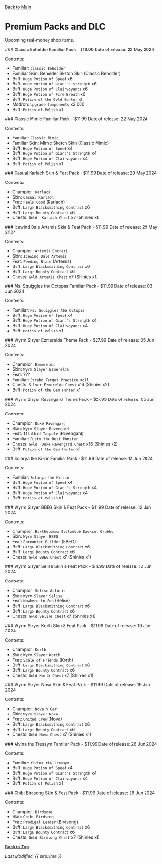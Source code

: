 [Back to Main](index.md)

# Premium Packs and DLC

Upcoming real-money shop items.

<div markdown="1" class="abilityBorder"><div markdown="1" class="abilityBorderInner">
### Classic Beholder Familiar Pack - $16.99  
Date of release: 22 May 2024

Contents:

* Familiar: `Classic Beholder`
* Familiar Skin: Beholder Sketch Skin (Classic Beholder)
* Buff: `Huge Potion of Speed` x6
* Buff: `Huge Potion of Giant's Strength` x6
* Buff: `Huge Potion of Clairvoyance` x6
* Buff: `Huge Potion of Fire Breath` x6
* Buff: `Potion of the Gold Hunter` x1
* Modron: `Upgrade Components` x2,000
* Buff: `Potion of Polish` x1
</div></div>


<div markdown="1" class="abilityBorder"><div markdown="1" class="abilityBorderInner">
### Classic Mimic Familiar Pack - $11.99  
Date of release: 22 May 2024

Contents:

* Familiar: `Classic Mimic`
* Familiar Skin: Mimic Sketch Skin (Classic Mimic)
* Buff: `Huge Potion of Speed` x4
* Buff: `Huge Potion of Giant's Strength` x4
* Buff: `Huge Potion of Clairvoyance` x4
* Buff: `Potion of Polish` x1
</div></div>


<div markdown="1" class="abilityBorder"><div markdown="1" class="abilityBorderInner">
### Casual Karlach Skin & Feat Pack - $11.99  
Date of release: 29 May 2024

Contents:

* Champion: `Karlach`
* Skin: `Casual Karlach`
* Feat: `Feels Good` (Karlach)
* Buff: `Large Blacksmithing Contract` x6
* Buff: `Large Bounty Contract` x6
* Chests: `Gold  Karlach Chest` x7 (Shinies x1)
</div></div>


<div markdown="1" class="abilityBorder"><div markdown="1" class="abilityBorderInner">
### Icewind Dale Artemis Skin & Feat Pack - $11.99  
Date of release: 29 May 2024

Contents:

* Champion: `Artemis Entreri`
* Skin: `Icewind Dale Artemis`
* Feat: `Feeding Blade` (Artemis)
* Buff: `Large Blacksmithing Contract` x6
* Buff: `Large Bounty Contract` x6
* Chests: `Gold Artemis Chest` x7 (Shinies x1)
</div></div>


<div markdown="1" class="abilityBorder"><div markdown="1" class="abilityBorderInner">
### Ms. Squiggles the Octopus Familiar Pack - $11.99  
Date of release: 03 Jun 2024

Contents:

* Familiar: `Ms. Squiggles the Octopus`
* Buff: `Huge Potion of Speed` x4
* Buff: `Huge Potion of Giant's Strength` x4
* Buff: `Huge Potion of Clairvoyance` x4
* Buff: `Potion of Polish` x1
</div></div>


<div markdown="1" class="abilityBorder"><div markdown="1" class="abilityBorderInner">
### Wyrm Slayer Ezmerelda Theme Pack - $27.99  
Date of release: 05 Jun 2024

Contents:

* Champion: `Ezmerelda`
* Skin: `Wyrm Slayer Ezmerelda`
* Feat: ???
* Familiar: `Strahd Target Practice Doll`
* Chests: `Silver Ezmerelda Chest` x16 (Shinies x2)
* Buff: `Potion of the Gem Hunter` x1
</div></div>


<div markdown="1" class="abilityBorder"><div markdown="1" class="abilityBorderInner">
### Wyrm Slayer Ravengard Theme Pack - $27.99  
Date of release: 05 Jun 2024

Contents:

* Champion: `Duke Ravengard`
* Skin: `Wyrm Slayer Ravengard`
* Feat: `Illithid Tadpole` (Ravengard)
* Familiar: `Rusty the Rust Monster`
* Chests: `Gold  Duke Ravengard Chest` x16 (Shinies x2)
* Buff: `Potion of the Gem Hunter` x1
</div></div>


<div markdown="1" class="abilityBorder"><div markdown="1" class="abilityBorderInner">
### Solarya the Ki-rin Familiar Pack - $11.99  
Date of release: 12 Jun 2024

Contents:

* Familiar: `Solarya the Ki-rin`
* Buff: `Huge Potion of Speed` x4
* Buff: `Huge Potion of Giant's Strength` x4
* Buff: `Huge Potion of Clairvoyance` x4
* Buff: `Potion of Polish` x1
</div></div>


<div markdown="1" class="abilityBorder"><div markdown="1" class="abilityBorderInner">
### Wyrm Slayer BBEG Skin & Feat Pack - $11.99  
Date of release: 12 Jun 2024

Contents:

* Champion: `Bartholemew Beelzebub Ezekiel Grubbe`
* Skin: `Wyrm Slayer BBEG`
* Feat: `Encounter Builder` (BBEG)
* Buff: `Large Blacksmithing Contract` x6
* Buff: `Large Bounty Contract` x6
* Chests: `Gold BBEG Chest` x7 (Shinies x1)
</div></div>


<div markdown="1" class="abilityBorder"><div markdown="1" class="abilityBorderInner">
### Wyrm Slayer Selise Skin & Feat Pack - $11.99  
Date of release: 12 Jun 2024

Contents:

* Champion: `Selise Astorio`
* Skin: `Wyrm Slayer Selise`
* Feat: `Nowhere to Run` (Selise)
* Buff: `Large Blacksmithing Contract` x6
* Buff: `Large Bounty Contract` x6
* Chests: `Gold Selise Chest` x7 (Shinies x1)
</div></div>


<div markdown="1" class="abilityBorder"><div markdown="1" class="abilityBorderInner">
### Wyrm Slayer Korth Skin & Feat Pack - $11.99  
Date of release: 19 Jun 2024

Contents:

* Champion: `Korth`
* Skin: `Wyrm Slayer Korth`
* Feat: `Scale of Friends` (Korth)
* Buff: `Large Blacksmithing Contract` x6
* Buff: `Large Bounty Contract` x6
* Chests: `Gold Korth Chest` x7 (Shinies x1)
</div></div>


<div markdown="1" class="abilityBorder"><div markdown="1" class="abilityBorderInner">
### Wyrm Slayer Nova Skin & Feat Pack - $11.99  
Date of release: 19 Jun 2024

Contents:

* Champion: `Nova V'Ger`
* Skin: `Wyrm Slayer Nova`
* Feat: `United Crew` (Nova)
* Buff: `Large Blacksmithing Contract` x6
* Buff: `Large Bounty Contract` x6
* Chests: `Gold Nova Chest` x7 (Shinies x1)
</div></div>


<div markdown="1" class="abilityBorder"><div markdown="1" class="abilityBorderInner">
### Alvina the Tressym Familiar Pack - $11.99  
Date of release: 26 Jun 2024

Contents:

* Familiar: `Alvina the Tressym`
* Buff: `Huge Potion of Speed` x4
* Buff: `Huge Potion of Giant's Strength` x4
* Buff: `Huge Potion of Clairvoyance` x4
* Buff: `Potion of Polish` x1
</div></div>


<div markdown="1" class="abilityBorder"><div markdown="1" class="abilityBorderInner">
### Chibi Birdsong Skin & Feat Pack - $11.99  
Date of release: 26 Jun 2024

Contents:

* Champion: `Birdsong`
* Skin: `Chibi Birdsong`
* Feat: `Prodigal Leader` (Birdsong)
* Buff: `Large Blacksmithing Contract` x6
* Buff: `Large Bounty Contract` x6
* Chests: `Gold Birdsong Chest` x7 (Shinies x1)
</div></div>


[Back to Top](#top)

*Last Modified: {{ site.time }}*